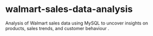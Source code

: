 # walmart-sales-data-analysis
Analysis of Walmart sales data using MySQL to uncover insights on products, sales trends, and customer  behaviour .
